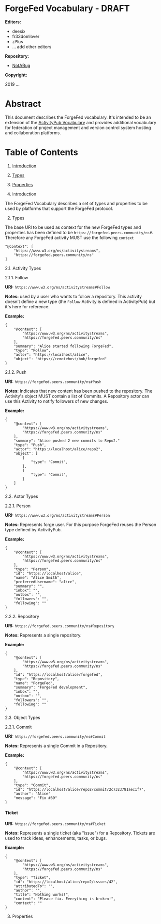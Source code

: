 # ForgeFed Vocabulary - DRAFT

**Editors:**

- deesix
- fr33domlover
- zPlus
- ... add other editors

**Repository:**

- [NotABug](https://notabug.org/peers/forgefed)

**Copyright:**

2019 ...

# Abstract

This document describes the ForgeFed vocabulary. It's intended to be an extension
of the [ActivityPub Vocabulary](https://www.w3.org/TR/activitystreams-vocabulary/)
and provides additional vocabulary for federation of project management and
version control system hosting and collaboration platforms.

# Table of Contents

1. [Introduction](#Introduction)
2. [Types](#Types)
3. [Properties](#Properties)

1. Introduction

The ForgeFed Vocabulary describes a set of types and properties to be used by
platforms that support the ForgeFed protocol.

2. Types

The base URI to be used as context for the new ForgeFed types and properties has
been defined to be `https://forgefed.peers.community/ns#`. Therefore any ForgeFed
activity MUST use the following `context`

    "@context": [
        "https://www.w3.org/ns/activitystreams",
        "https://forgefed.peers.community/ns"
    ]

2.1. Activity Types

2.1.1. Follow

**URI:** `https://www.w3.org/ns/activitystreams#Follow`

**Notes:** used by a user who wants to follow a repository.
This activity doesn't define a new type (the `Follow` Activity is defined in
ActivityPub) but it's here for reference.

**Example:**

    {
        "@context": [
            "https://www.w3.org/ns/activitystreams",
            "https://forgefed.peers.community/ns"
        ],
        "summary": "Alice started following ForgeFed",
        "type": "Follow",
        "actor": "https://localhost/alice",
        "object": "https://remotehost/bob/forgefed"
    }

2.1.2. Push

**URI:** `https://forgefed.peers.community/ns#Push`

**Notes:** Indicates that new content has been pushed to the repository. The
Activity's object MUST contain a list of Commits.
A Repository actor can use this Activity to notify followers of new changes.

**Example:**

    {
        "@context": [
            "https://www.w3.org/ns/activitystreams",
            "https://forgefed.peers.community/ns"
        ],
        "summary": "Alice pushed 2 new commits to Repo2."
        "type": "Push",
        "actor": "https://localhost/alice/repo2",
        "object": [
            {
                "type": "Commit",
            },
            {
                "type": "Commit",
            }
        ]
    }

2.2. Actor Types

2.2.1. Person

**URI:** `https://www.w3.org/ns/activitystreams#Person`

**Notes:** Represents forge user. For this purpose ForgeFed reuses the Person
type defined by ActivityPub.

**Example:**

    {
        "@context": [
            "https://www.w3.org/ns/activitystreams",
            "https://forgefed.peers.community/ns"
        ],
        "type": "Person",
        "id": "https://localhost/alice",
        "name": "Alice Smith",
        "preferredUsername": "alice",
        "summary": "",
        "inbox": "",
        "outbox": "",
        "followers": "",
        "following": ""
    }

2.2.2. Repository

**URI:** `https://forgefed.peers.community/ns#Repository`

**Notes:** Represents a single repository.

**Example:**

    {
        "@context": [
            "https://www.w3.org/ns/activitystreams",
            "https://forgefed.peers.community/ns"
        ],
        "id": "https://localhost/alice/forgefed",
        "type": "Repository",
        "name": "ForgeFed",
        "summary": "ForgeFed development",
        "inbox": "",
        "outbox": "",
        "followers": "",
        "following": ""
    }

2.3. Object Types

2.3.1. Commit

**URI:** `https://forgefed.peers.community/ns#Commit`

**Notes:** Represents a single Commit in a Repository.

**Example:**

    {
        "@context": [
            "https://www.w3.org/ns/activitystreams",
            "https://forgefed.peers.community/ns"
        ],
        "type": "Commit",
        "id": "https://localhost/alice/repo2/commit/2c7323781aec1f7",
        "author": "Alice"
        "message": "Fix #89"
    }

#### Ticket

**URI:** `https://forgefed.peers.community/ns#Ticket`

**Notes:** Represents a single ticket (aka "issue") for a Repository. Tickets
are used to track ideas, enhancements, tasks, or bugs.

**Example:**

    {
        "@context": [
            "https://www.w3.org/ns/activitystreams",
            "https://forgefed.peers.community/ns"
        ],
        "type": "Ticket",
        "id": "https://localhost/alice/repo2/issues/42",
        "attributedTo": "",
        "author": "",
        "title": "Nothing works!",
        "content": "Please fix. Everything is broken!",
        "context": ""
    }

3. Properties


